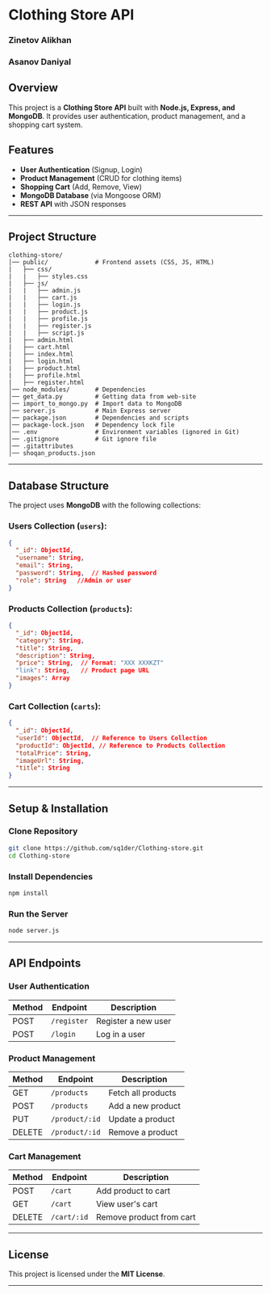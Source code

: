 # Clothing Store API

### Zinetov Alikhan 
### Asanov Daniyal

## Overview
This project is a **Clothing Store API** built with **Node.js, Express, and MongoDB**. It provides user authentication, product management, and a shopping cart system.

## Features
- **User Authentication** (Signup, Login)
- **Product Management** (CRUD for clothing items)
- **Shopping Cart** (Add, Remove, View)
- **MongoDB Database** (via Mongoose ORM)
- **REST API** with JSON responses

---

## Project Structure
```
clothing-store/
│── public/             # Frontend assets (CSS, JS, HTML)
|   ├── css/
|   |   ├── styles.css
|   ├── js/
|   |   ├── admin.js
|   |   ├── cart.js
|   |   ├── login.js
|   |   ├── product.js
|   |   ├── profile.js
|   |   ├── register.js
|   |   ├── script.js
|   ├── admin.html
|   ├── cart.html
|   ├── index.html
|   ├── login.html
|   ├── product.html
|   ├── profile.html
|   ├── register.html
│── node_modules/       # Dependencies
│── get_data.py         # Getting data from web-site
│── import_to_mongo.py  # Import data to MongoDB      
│── server.js           # Main Express server
│── package.json        # Dependencies and scripts
│── package-lock.json   # Dependency lock file
│── .env                # Environment variables (ignored in Git)
│── .gitignore          # Git ignore file
│── .gitattributes
│── shoqan_products.json 
```

---

## Database Structure
The project uses **MongoDB** with the following collections:

### **Users Collection (`users`):**
```json
{
  "_id": ObjectId,
  "username": String,
  "email": String,
  "password": String,  // Hashed password
  "role": String   //Admin or user
}
```

### **Products Collection (`products`):**
```json
{
  "_id": ObjectId,
  "category": String,
  "title": String,
  "description": String,
  "price": String,  // Format: "XXX XXXKZT"
  "link": String,   // Product page URL
  "images": Array 
}
```

### **Cart Collection (`carts`):**
```json
{
  "_id": ObjectId,
  "userId": ObjectId,  // Reference to Users Collection
  "productId": ObjectId, // Reference to Products Collection
  "totalPrice": String,
  "imageUrl": String,
  "title": String
}
```

---

## Setup & Installation
### Clone Repository
```sh
git clone https://github.com/sq1der/Clothing-store.git
cd Clothing-store
```

### Install Dependencies
```sh
npm install
```

### Run the Server
```sh
node server.js
```

---

## API Endpoints
### User Authentication
| Method | Endpoint       | Description         |
|--------|--------------|---------------------|
| POST   | `/register`   | Register a new user |
| POST   | `/login`      | Log in a user       |

### Product Management
| Method | Endpoint     | Description         |
|--------|-------------|---------------------|
| GET    | `/products`    | Fetch all products  |
| POST   | `/products`    | Add a new product   |
| PUT    | `/product/:id` | Update a product    |
| DELETE | `/product/:id` | Remove a product    |

### Cart Management
| Method | Endpoint         | Description          |
|--------|----------------|----------------------|
| POST   | `/cart`         | Add product to cart      |
| GET    | `/cart`         | View user's cart         |
| DELETE | `/cart/:id`     | Remove product from cart |

---

## License
This project is licensed under the **MIT License**.

---


